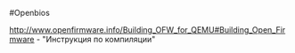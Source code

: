 #Openbios

http://www.openfirmware.info/Building_OFW_for_QEMU#Building_Open_Firmware - "Инструкция по компиляции"
